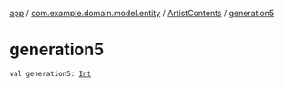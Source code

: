 [app](../../index.md) / [com.example.domain.model.entity](../index.md) / [ArtistContents](index.md) / [generation5](./generation5.md)

# generation5

`val generation5: `[`Int`](https://kotlinlang.org/api/latest/jvm/stdlib/kotlin/-int/index.html)